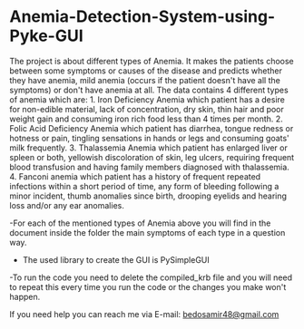 # Anemia-Detection-System-using-Pyke-GUI


The project is about different types of Anemia. It makes the patients choose between some symptoms or causes
of the disease and predicts whether they have anemia, mild anemia (occurs if the patient doesn't have all the 
symptoms) or don't have anemia at all.
The data contains 4 different types of anemia which are: 
	1. Iron Deficiency Anemia which patient has a desire for non-edible material, lack of concentration,
	dry skin, thin hair and poor weight gain and consuming iron rich food less than 4 times per month.
	2. Folic Acid Deficiency Anemia which patient has diarrhea, tongue redness or hotness or pain, tingling
	sensations in hands or legs and consuming goats' milk frequently.
	3. Thalassemia Anemia which patient has enlarged liver or spleen or both, yellowish discoloration of skin,
	leg ulcers, requiring frequent blood transfusion and having family members diagnosed with thalassemia.
	4. Fanconi anemia which patient has a history of frequent repeated infections within a short period of 
	time, any form of bleeding following a minor incident, thumb anomalies since birth, drooping eyelids 
	and hearing loss and/or any ear anomalies.
  
  -For each of the mentioned types of Anemia above you will find in the document inside the folder the main symptoms of each type in a question way.
  
  
  - The used library to create the GUI is PySimpleGUI 
  
  -To run the code you need to delete the compiled_krb file and you will need to repeat this every time you run the code or the changes you make won't happen.
  
  If you need help you can reach me via E-mail:
 bedosamir48@gmail.com
